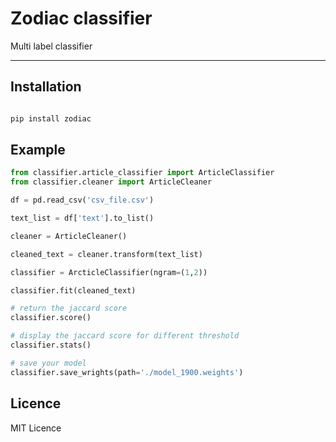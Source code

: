 # Zodiac classifier 

Multi label classifier

---

## Installation 


``` python

pip install zodiac

```


## Example 

```python 
from classifier.article_classifier import ArticleClassifier
from classifier.cleaner import ArticleCleaner

df = pd.read_csv('csv_file.csv')

text_list = df['text'].to_list()

cleaner = ArticleCleaner()

cleaned_text = cleaner.transform(text_list)

classifier = ArcticleClassifier(ngram=(1,2))

classifier.fit(cleaned_text)

# return the jaccard score 
classifier.score()

# display the jaccard score for different threshold
classifier.stats() 

# save your model 
classifier.save_wrights(path='./model_1900.weights')

```


## Licence 

MIT Licence